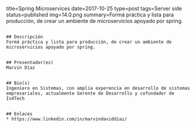 title=Spring Microservices
date=2017-10-25
type=post
tags=Server side
status=published
img=14.0.png
summary=Formá práctica y lista para producción, de crear un ambiente de microservicios apoyado por spring.
~~~~~~

## Descripción
Formá práctica y lista para producción, de crear un ambiente de microservicios apoyado por spring.


## Presentador(es)
Marvin Díaz


## Bio(s)
Ingeniero en Sistemas, con amplia experencia en desarrollo de sistemas empresariales, actualmente Gerente de Desarrollo y cofundador de Is4Tech


## Enlaces
* https://www.linkedin.com/in/marvindaviddiaz/
